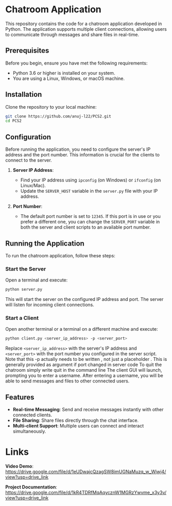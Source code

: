 
# Chatroom Application

This repository contains the code for a chatroom application developed in Python. The application supports multiple client connections, allowing users to communicate through messages and share files in real-time.

## Prerequisites

Before you begin, ensure you have met the following requirements:
* Python 3.6 or higher is installed on your system.
* You are using a Linux, Windows, or macOS machine.

## Installation

Clone the repository to your local machine:

```bash
git clone https://github.com/anuj-l22/PCS2.git
cd PCS2
```

## Configuration

Before running the application, you need to configure the server's IP address and the port number. This information is crucial for the clients to connect to the server.

1. **Server IP Address**: 
   - Find your IP address using `ipconfig` (on Windows) or `ifconfig` (on Linux/Mac).
   - Update the `SERVER_HOST` variable in the `server.py` file with your IP address.

2. **Port Number**:
   - The default port number is set to `12345`. If this port is in use or you prefer a different one, you can change the `SERVER_PORT` variable in both the server and client scripts to an available port number.

## Running the Application

To run the chatroom application, follow these steps:

### Start the Server

Open a terminal and execute:

```bash
python server.py
```

This will start the server on the configured IP address and port. The server will listen for incoming client connections.

### Start a Client

Open another terminal or a terminal on a different machine and execute:

```bash
python client.py <server_ip_address> -p <server_port>
```

Replace `<server_ip_address>` with the server's IP address and `<server_port>` with the port number you configured in the server script.
Note that this -p actually needs to be written , not just a placeholder . This is generally provided as argument if port changed in server code
To quit the chatroom simply write quit in the command line
The client GUI will launch, prompting you to enter a username. After entering a username, you will be able to send messages and files to other connected users.

## Features

- **Real-time Messaging**: Send and receive messages instantly with other connected clients.
- **File Sharing**: Share files directly through the chat interface.
- **Multi-client Support**: Multiple users can connect and interact simultaneously.

# Links
  **Video Demo**: https://drive.google.com/file/d/1eUDwajcQzagSW8imUGNaMuzq_w_Wjwj4/view?usp=drive_link
  
  **Project Documentation**: https://drive.google.com/file/d/1kR4TDRfMqAqycznW1MGRzYwvme_x3y3v/view?usp=drive_link

